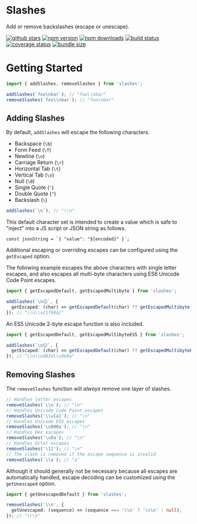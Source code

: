 # Slashes

Add or remove backslashes (escape or unescape).

[![github stars](https://badgen.net/github/stars/Shakeskeyboarde/slashes?icon=github)](https://github.com/Shakeskeyboarde/slashes)
[![npm version](https://badgen.net/npm/v/slashes?icon=npm&label=version)](https://www.npmjs.com/package/slashes)
[![npm downloads](https://badgen.net/npm/dw/slashes?icon=npm&label=downloads)](https://www.npmjs.com/package/slashes)
[![build status](https://badgen.net/travis/Shakeskeyboarde/slashes?icon=travis&label=build)](https://www.travis-ci.com/github/Shakeskeyboarde/slashes)
[![coverage status](https://badgen.net/coveralls/c/github/Shakeskeyboarde/slashes/main)](https://coveralls.io/github/Shakeskeyboarde/slashes)
[![bundle size](https://badgen.net/bundlephobia/minzip/slashes?label=size)](https://bundlephobia.com/result?p=slashes)

# Getting Started

```ts
import { addSlashes, removeSlashes } from 'slashes';

addSlashes(`foo\nbar`); // "foo\\nbar"
removeSlashes(`foo\\nbar`); // "foo\nbar"
```

## Adding Slashes

By default, `addSlashes` will escape the following characters.

- Backspace (`\b`)
- Form Feed (`\f`)
- Newline (`\n`)
- Carriage Return (`\r`)
- Horizontal Tab (`\t`)
- Vertical Tab (`\v`)
- Null (`\0`)
- Single Quote (`'`)
- Double Quote (`"`)
- Backslash (`\`)

```ts
addSlashes(`\n`); // "\\n"
```

This default character set is intended to create a value which is safe to "inject" into a JS script or JSON string as follows.

```
const jsonString = `{ "value": "${encoded}" }`;
```

Additional escaping or overriding escapes can be configured using the `getEscaped` option.

The following example escapes the above characters with single letter escapes, and also escapes all multi-byte characters using ES6 Unicode Code Point escapes.

```ts
import { getEscapedDefault, getEscapedMultibyte } from 'slashes';

addSlashes(`\n😊`, {
  getEscaped: (char) => getEscapedDefault(char) ?? getEscapedMultibyte(char),
}); // "\\n\\u{1f60a}"
```

An ES5 Unicode 2-byte escape function is also included.

```ts
import { getEscapedDefault, getEscapedMultibyteES5 } from 'slashes';

addSlashes(`\n😊`, {
  getEscaped: (char) => getEscapedDefault(char) ?? getEscapedMultibyteES5(char),
}); // "\\n\\ud83d\\ude0a"
```

## Removing Slashes

The `removeSlashes` function will _always_ remove one layer of slashes.

```ts
// Handles letter escapes
removeSlashes(`\\n`); // "\n"
// Handles Unicode Code Point escapes
removeSlashes('\\u{a}'); // "\n"
// Handles Unicode ES5 escapes
removeSlashes('\u000a'); // "\n"
// Handles Hex escapes
removeSlashes('\x0a'); // "\n"
// Handles Octal escapes
removeSlashes('\12'); // "\n"
// The slash is removed if the escape sequence is invalid
removeSlashes(`\\a`); // "a"
```

Although it should generally not be necessary because all escapes are automatically handled, escape decoding can be customized using the `getUnescaped` option.

```ts
import { getUnescapedDefault } from 'slashes';

removeSlashes('\\n', {
  getUnescaped: (sequence) => (sequence === '\\n' ? '\r\n' : null),
}); // "\r\n"
```

